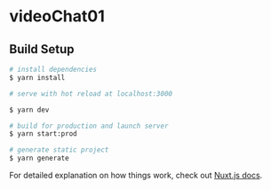# videoChat01

## Build Setup

```bash
# install dependencies
$ yarn install

# serve with hot reload at localhost:3000

$ yarn dev

# build for production and launch server
$ yarn start:prod

# generate static project
$ yarn generate
```

For detailed explanation on how things work, check out [Nuxt.js docs](https://nuxtjs.org).
